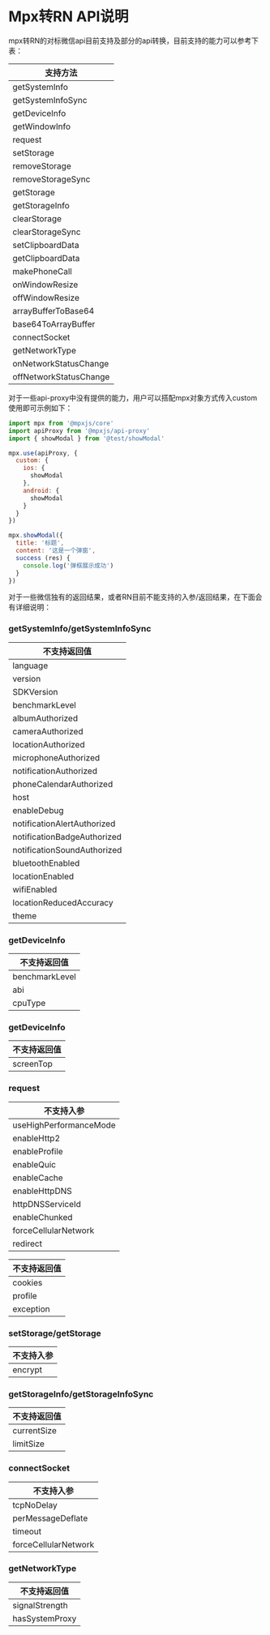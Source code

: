 # Mpx转RN API说明

mpx转RN的对标微信api目前支持及部分的api转换，目前支持的能力可以参考下表：

| 支持方法                   |
|------------------------|
| getSystemInfo          |
| getSystemInfoSync      |
| getDeviceInfo      |
| getWindowInfo      |
| request                |
| setStorage             |
| removeStorage          |
| removeStorageSync      |
| getStorage             |
| getStorageInfo         |
| clearStorage           |
| clearStorageSync       |
| setClipboardData       |
| getClipboardData       |
| makePhoneCall          |
| onWindowResize         |
| offWindowResize        |
| arrayBufferToBase64    |
| base64ToArrayBuffer    |
| connectSocket          |
| getNetworkType         |
| onNetworkStatusChange  |
| offNetworkStatusChange |


对于一些api-proxy中没有提供的能力，用户可以搭配mpx对象方式传入custom使用即可示例如下：

```js
import mpx from '@mpxjs/core'
import apiProxy from '@mpxjs/api-proxy'
import { showModal } from '@test/showModal'

mpx.use(apiProxy, {
  custom: {
    ios: {
      showModal
    },
    android: {
      showModal
    }
  }
})

mpx.showModal({
  title: '标题',
  content: '这是一个弹窗',
  success (res) {
    console.log('弹框展示成功')
  }
})
```

对于一些微信独有的返回结果，或者RN目前不能支持的入参/返回结果，在下面会有详细说明：

### getSystemInfo/getSystemInfoSync

| 不支持返回值                 |
|------------------------|
| language          |
| version      |
| SDKVersion          |
| benchmarkLevel          |
| albumAuthorized                |
| cameraAuthorized             |
| locationAuthorized          |
| microphoneAuthorized          |
| notificationAuthorized          |
| phoneCalendarAuthorized          |
| host          |
| enableDebug          |
| notificationAlertAuthorized          |
| notificationBadgeAuthorized          |
| notificationSoundAuthorized          |
| bluetoothEnabled          |
| locationEnabled          |
| wifiEnabled          |
| locationReducedAccuracy          |
| theme          |

### getDeviceInfo

| 不支持返回值                 |
|------------------------|
| benchmarkLevel          |
| abi      |
| cpuType          |

### getDeviceInfo

| 不支持返回值                 |
|------------------------|
| screenTop          |

### request

| 不支持入参     |
|-----------|
| useHighPerformanceMode |
| enableHttp2 |
| enableProfile |
| enableQuic |
| enableCache |
| enableHttpDNS |
| httpDNSServiceId |
| enableChunked |
| forceCellularNetwork |
| redirect |


| 不支持返回值                 |
|------------------------|
| cookies |
| profile            |
| exception          |

### setStorage/getStorage

| 不支持入参     |
|-----------|
| encrypt |

### getStorageInfo/getStorageInfoSync

| 不支持返回值     |
|-----------|
| currentSize |
| limitSize |

### connectSocket

| 不支持入参     |
|-----------|
| tcpNoDelay |
| perMessageDeflate |
| timeout |
| forceCellularNetwork |

### getNetworkType

| 不支持返回值               |
|----------------------|
| signalStrength           |
| hasSystemProxy    |
